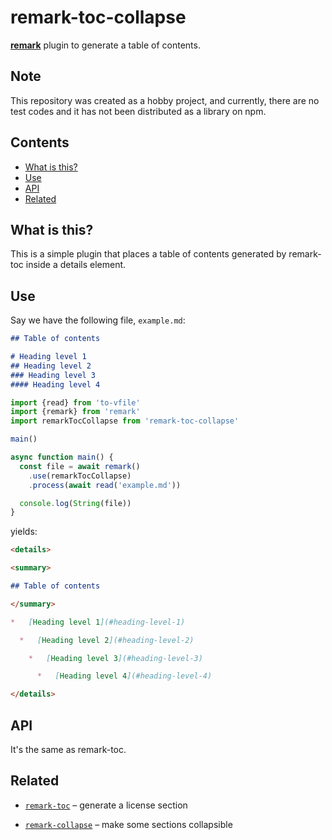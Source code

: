 # remark-toc-collapse

[**remark**][remark] plugin to generate a table of contents.

## Note
This repository was created as a hobby project, and currently, there are no test codes and it has not been distributed as a library on npm.

## Contents

*   [What is this?](#what-is-this)
*   [Use](#use)
*   [API](#api)
*   [Related](#related)

## What is this?
This is a simple plugin that places a table of contents generated by remark-toc inside a details element.


## Use

Say we have the following file, `example.md`:

```markdown
## Table of contents

# Heading level 1
## Heading level 2
### Heading level 3
#### Heading level 4
```

```js
import {read} from 'to-vfile'
import {remark} from 'remark'
import remarkTocCollapse from 'remark-toc-collapse'

main()

async function main() {
  const file = await remark()
    .use(remarkTocCollapse)
    .process(await read('example.md'))

  console.log(String(file))
}
```

yields:

```markdown
<details>

<summary>

## Table of contents

</summary>

*   [Heading level 1](#heading-level-1)

  *   [Heading level 2](#heading-level-2)

    *   [Heading level 3](#heading-level-3)

      *   [Heading level 4](#heading-level-4)

</details>
```

## API
It's the same as remark-toc.

## Related
*   [`remark-toc`](https://github.com/remarkjs/remark-toc)
    – generate a license section

*   [`remark-collapse`](https://github.com/Rokt33r/remark-collapse)
    – make some sections collapsible

<!-- Definitions -->
[npm]: https://docs.npmjs.com/cli/install

[license]: license

[remark]: https://github.com/remarkjs/remark

[unified]: https://github.com/unifiedjs/unified

[xss]: https://en.wikipedia.org/wiki/Cross-site_scripting

[typescript]: https://www.typescriptlang.org

[rehype]: https://github.com/rehypejs/rehype

[hast]: https://github.com/syntax-tree/hast

[remark-rehype]: https://github.com/remarkjs/remark-rehype

[rehype-slug]: https://github.com/rehypejs/rehype-slug

[rehype-autolink-headings]: https://github.com/rehypejs/rehype-autolink-headings

[mdast-util-toc]: https://github.com/syntax-tree/mdast-util-toc

[create-a-plugin]: https://unifiedjs.com/learn/guide/create-a-plugin/

[is]: https://github.com/syntax-tree/unist-util-is#api
